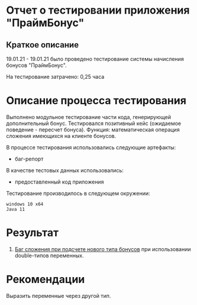 # Отчет о теcтировании приложения "ПраймБонус"

## Краткое описание

19.01.21 - 19.01.21 было проведено тестирование системы начисления бонусов "ПраймБонус".

На тестирование затрачено: 0,25 часа

# Описание процесса тестирования

Выполнено модульное тестирование части кода, генерирующей дополнительный бонус.
Тестировался позитивный кейс (ожидаемое поведение - пересчет бонуса).
Функция: математическая операция сложения имеющихся на клиенте бонусов.

В процессе тестирования использовались следующие артефакты:
* баг-репорт

В качестве тестовых данных использовались:
* предоставленный код приложения

Тестирование производилось в следующем окружении:

    windows 10 x64
    Java 11

# Результат
1. [Баг сложения при подсчете нового типа бонусов](https://github.com/VaughanGalvin/precision/issues/1) при использовании double-типов переменных.

# Рекомендации

Выразить переменные через другой тип.
